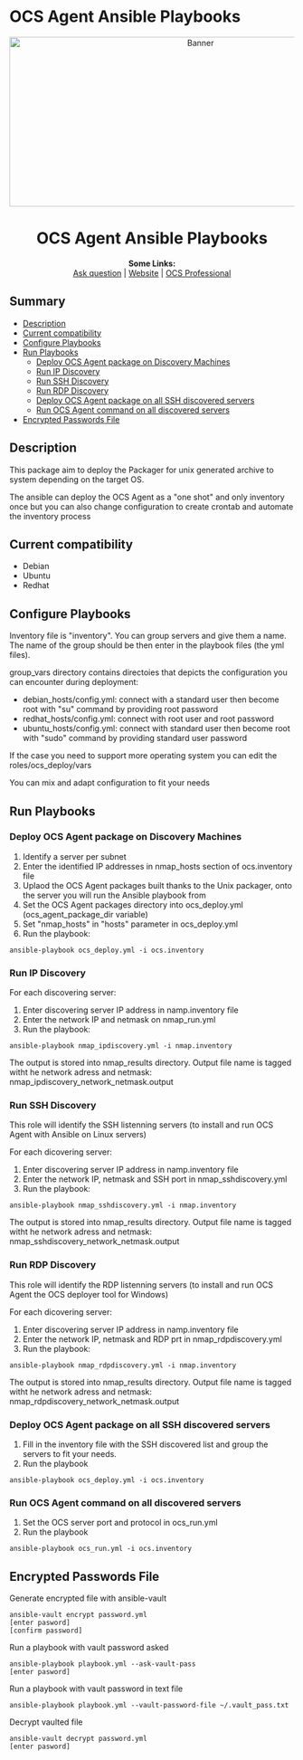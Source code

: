 # OCS Agent Ansible Playbooks

<p align="center">
  <img src="https://cdn.ocsinventory-ng.org/common/banners/banner660px.png" height=300 width=660 alt="Banner">
</p>

<h1 align="center">OCS Agent Ansible Playbooks</h1>
<p align="center">
  <b>Some Links:</b><br>
  <a href="http://ask.ocsinventory-ng.org">Ask question</a> |
  <a href="https://www.ocsinventory-ng.org/?utm_source=github-ocs">Website</a> |
  <a href="https://www.ocsinventory-ng.org/en/#ocs-pro-en">OCS Professional</a>
</p>

## Summary

- [Description](#description)
- [Current compatibility](#Current-compatibility)
- [Configure Playbooks](#Configure-Playbooks)
- [Run Playbooks](#Run-Playbooks)
  * [Deploy OCS Agent package on Discovery Machines](#Deploy-OCS-Agent-package-on-Discovery-Machines)
  * [Run IP Discovery](#Run-IP-Discovery)
  * [Run SSH Discovery](#Run-SSH-Discovery)
  * [Run RDP Discovery](#Run-RDP-Discovery)
  * [Deploy OCS Agent package on all SSH discovered servers](#Deploy-OCS-Agent-package-on-all-SSH-discovered-servers)
  * [Run OCS Agent command on all discovered servers](#Run-OCS-Agent-command-on-all-discovered-servers)
- [Encrypted Passwords File](#encrypted_password)

## Description

This package aim to deploy the Packager for unix generated archive to system depending on the target OS.

The ansible can deploy the OCS Agent as a "one shot" and only inventory once but you can also change configuration to create crontab and automate the inventory process

## Current compatibility
- Debian
- Ubuntu
- Redhat

## Configure Playbooks

Inventory file is "inventory". You can group servers and give them a name. The name of the group should be then enter in the playbook files (the yml files).

group_vars directory contains directoies that depicts the configuration you can encounter during deployment:

* debian_hosts/config.yml: connect with a standard user then become root with "su" command by providing root password
* redhat_hosts/config.yml: connect with root user and root password
* ubuntu_hosts/config.yml: connect with standard user then become root with "sudo" command by providing standard user password

If the case you need to support more operating system you can edit the roles/ocs_deploy/vars

You can mix and adapt configuration to fit your needs

## Run Playbooks

### Deploy OCS Agent package on Discovery Machines

1. Identify a server per subnet
2. Enter the identified IP addresses in nmap_hosts section of ocs.inventory file
3. Uplaod the OCS Agent packages built thanks to the Unix packager, onto the server you will run the Ansible playbook from
4. Set the OCS Agent packages directory into ocs_deploy.yml (ocs_agent_package_dir variable)
5. Set "nmap_hosts" in "hosts" parameter in ocs_deploy.yml
6. Run the playbook:

```shell
ansible-playbook ocs_deploy.yml -i ocs.inventory
```

### Run IP Discovery

For each discovering server:

1. Enter discovering server IP address in namp.inventory file
2. Enter the network IP and netmask on nmap_run.yml
3. Run the playbook:

```shell
ansible-playbook nmap_ipdiscovery.yml -i nmap.inventory
```

The output is stored into nmap_results directory. Output file name is tagged witht he network adress and netmask: nmap_ipdiscovery_network_netmask.output

### Run SSH Discovery

This role will identify the SSH listenning servers (to install and run OCS Agent with Ansible on Linux servers)

For each dicovering server:

1. Enter discovering server IP address in namp.inventory file
2. Enter the network IP, netmask and SSH port in nmap_sshdiscovery.yml
3. Run the playbook:

```shell
ansible-playbook nmap_sshdiscovery.yml -i nmap.inventory
```

The output is stored into nmap_results directory. Output file name is tagged witht he network adress and netmask: nmap_sshdiscovery_network_netmask.output


### Run RDP Discovery

This role will identify the RDP listenning servers (to install and run OCS Agent the OCS deployer tool for Windows)

For each dicovering server:

1. Enter discovering server IP address in namp.inventory file
2. Enter the network IP, netmask and RDP prt in nmap_rdpdiscovery.yml
3. Run the playbook:

```shell
ansible-playbook nmap_rdpdiscovery.yml -i nmap.inventory
```

The output is stored into nmap_results directory. Output file name is tagged witht he network adress and netmask: nmap_rdpdiscovery_network_netmask.output

### Deploy OCS Agent package on all SSH discovered servers

1. Fill in the inventory file with the SSH discovered list and group the servers to fit your needs.
2. Run the playbook

```shell
ansible-playbook ocs_deploy.yml -i ocs.inventory
```

### Run OCS Agent command on all discovered servers

1. Set the OCS server port and protocol in ocs_run.yml
2. Run the playbook

```shell
ansible-playbook ocs_run.yml -i ocs.inventory
```

## Encrypted Passwords File

Generate encrypted file with ansible-vault

```shell
ansible-vault encrypt password.yml
[enter pasword]
[confirm password]
```

Run a playbook with vault password asked

```shell
ansible-playbook playbook.yml --ask-vault-pass
[enter pasword]
```

Run a playbook with vault password in text file

```shell
ansible-playbook playbook.yml --vault-password-file ~/.vault_pass.txt
```

Decrypt vaulted file

```shell
ansible-vault decrypt password.yml
[enter pasword]
```
